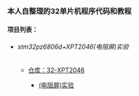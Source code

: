 ### 本人自整理的32单片机程序代码和教程

#### 项目列表：

* ###### stm32pz6806d+XPT2046(电阻屏)实验

  * [仓库：32-XPT2046](https://github.com/linxinloningg/32_chip_core/tree/main/32-XPT2046)

    * [(电阻屏)实验](https://blog.csdn.net/linxinloningg/article/details/107687865)

      

  ###### 


​	

